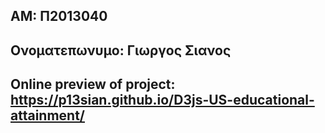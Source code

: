 ## ΑΜ: Π2013040

## Ονοματεπωνυμο: Γιωργος Σιανος

## Online preview of project: https://p13sian.github.io/D3js-US-educational-attainment/
